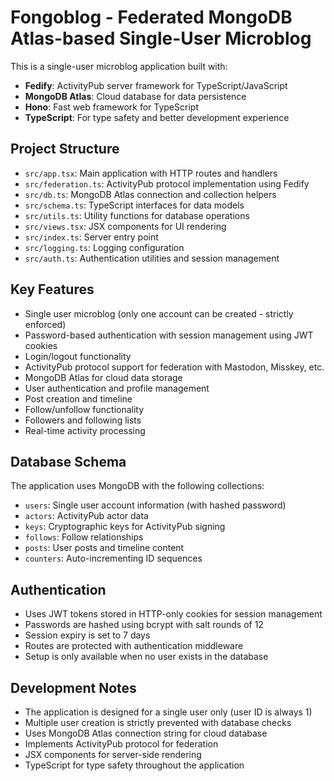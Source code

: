<!-- Use this file to provide workspace-specific custom instructions to Copilot. For more details, visit https://code.visualstudio.com/docs/copilot/copilot-customization#_use-a-githubcopilotinstructionsmd-file -->

# Fongoblog - Federated MongoDB Atlas-based Single-User Microblog

This is a single-user microblog application built with:
- **Fedify**: ActivityPub server framework for TypeScript/JavaScript
- **MongoDB Atlas**: Cloud database for data persistence
- **Hono**: Fast web framework for TypeScript
- **TypeScript**: For type safety and better development experience

## Project Structure

- `src/app.tsx`: Main application with HTTP routes and handlers
- `src/federation.ts`: ActivityPub protocol implementation using Fedify
- `src/db.ts`: MongoDB Atlas connection and collection helpers
- `src/schema.ts`: TypeScript interfaces for data models
- `src/utils.ts`: Utility functions for database operations
- `src/views.tsx`: JSX components for UI rendering
- `src/index.ts`: Server entry point
- `src/logging.ts`: Logging configuration
- `src/auth.ts`: Authentication utilities and session management

## Key Features

- Single user microblog (only one account can be created - strictly enforced)
- Password-based authentication with session management using JWT cookies
- Login/logout functionality
- ActivityPub protocol support for federation with Mastodon, Misskey, etc.
- MongoDB Atlas for cloud data storage
- User authentication and profile management
- Post creation and timeline
- Follow/unfollow functionality
- Followers and following lists
- Real-time activity processing

## Database Schema

The application uses MongoDB with the following collections:
- `users`: Single user account information (with hashed password)
- `actors`: ActivityPub actor data
- `keys`: Cryptographic keys for ActivityPub signing
- `follows`: Follow relationships
- `posts`: User posts and timeline content
- `counters`: Auto-incrementing ID sequences

## Authentication

- Uses JWT tokens stored in HTTP-only cookies for session management
- Passwords are hashed using bcrypt with salt rounds of 12
- Session expiry is set to 7 days
- Routes are protected with authentication middleware
- Setup is only available when no user exists in the database

## Development Notes

- The application is designed for a single user only (user ID is always 1)
- Multiple user creation is strictly prevented with database checks
- Uses MongoDB Atlas connection string for cloud database
- Implements ActivityPub protocol for federation
- JSX components for server-side rendering
- TypeScript for type safety throughout the application
